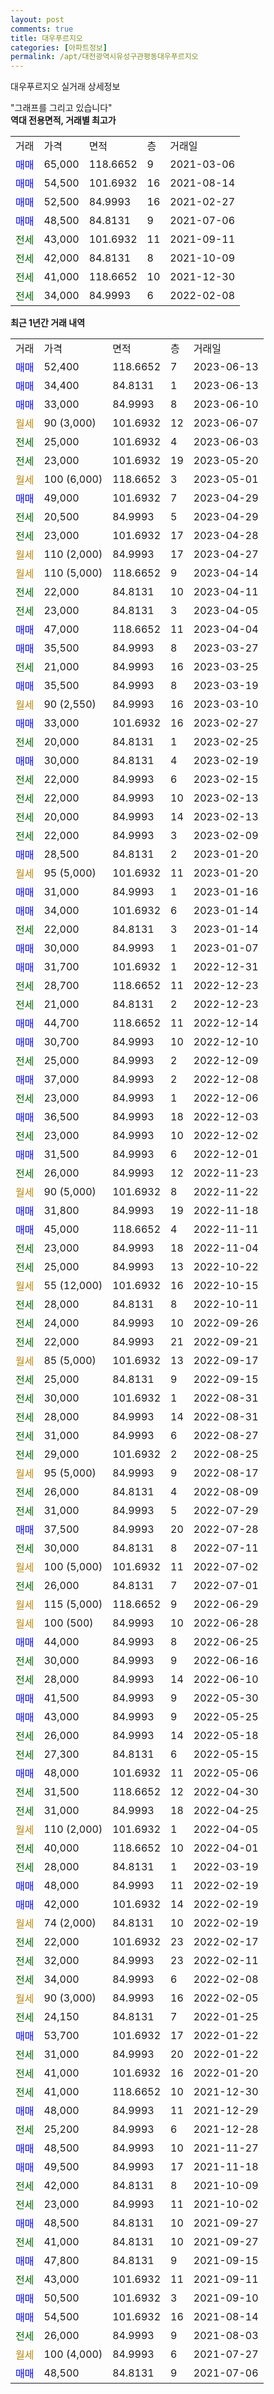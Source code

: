 ```yaml
---
layout: post
comments: true
title: 대우푸르지오
categories: [아파트정보]
permalink: /apt/대전광역시유성구관평동대우푸르지오
---
```


대우푸르지오 실거래 상세정보

<script type="text/javascript">
  google.charts.load('current', {'packages':['line', 'corechart']});
  google.charts.setOnLoadCallback(drawChart);

  function drawChart() {
    var data = new google.visualization.DataTable();
    data.addColumn('date', '거래일');
    data.addColumn('number', "매매");
    data.addColumn('number', "전세");
    data.addColumn('number', "전매");

    data.addRows([[new Date(Date.parse("2023-06-13")), 52400, null, null], [new Date(Date.parse("2023-06-13")), 34400, null, null], [new Date(Date.parse("2023-06-10")), 33000, null, null], [new Date(Date.parse("2023-06-07")), null, null, null], [new Date(Date.parse("2023-06-03")), null, 25000, null], [new Date(Date.parse("2023-05-20")), null, 23000, null], [new Date(Date.parse("2023-05-01")), null, null, null], [new Date(Date.parse("2023-04-29")), 49000, null, null], [new Date(Date.parse("2023-04-29")), null, 20500, null], [new Date(Date.parse("2023-04-28")), null, 23000, null], [new Date(Date.parse("2023-04-27")), null, null, null], [new Date(Date.parse("2023-04-14")), null, null, null], [new Date(Date.parse("2023-04-11")), null, 22000, null], [new Date(Date.parse("2023-04-05")), null, 23000, null], [new Date(Date.parse("2023-04-04")), 47000, null, null], [new Date(Date.parse("2023-03-27")), 35500, null, null], [new Date(Date.parse("2023-03-25")), null, 21000, null], [new Date(Date.parse("2023-03-19")), 35500, null, null], [new Date(Date.parse("2023-03-10")), null, null, null], [new Date(Date.parse("2023-02-27")), 33000, null, null], [new Date(Date.parse("2023-02-25")), null, 20000, null], [new Date(Date.parse("2023-02-19")), 30000, null, null], [new Date(Date.parse("2023-02-15")), null, 22000, null], [new Date(Date.parse("2023-02-13")), null, 22000, null], [new Date(Date.parse("2023-02-13")), null, 20000, null], [new Date(Date.parse("2023-02-09")), null, 22000, null], [new Date(Date.parse("2023-01-20")), 28500, null, null], [new Date(Date.parse("2023-01-20")), null, null, null], [new Date(Date.parse("2023-01-16")), 31000, null, null], [new Date(Date.parse("2023-01-14")), 34000, null, null], [new Date(Date.parse("2023-01-14")), null, 22000, null], [new Date(Date.parse("2023-01-07")), 30000, null, null], [new Date(Date.parse("2022-12-31")), 31700, null, null], [new Date(Date.parse("2022-12-23")), null, 28700, null], [new Date(Date.parse("2022-12-23")), null, 21000, null], [new Date(Date.parse("2022-12-14")), 44700, null, null], [new Date(Date.parse("2022-12-10")), 30700, null, null], [new Date(Date.parse("2022-12-09")), null, 25000, null], [new Date(Date.parse("2022-12-08")), 37000, null, null], [new Date(Date.parse("2022-12-06")), null, 23000, null], [new Date(Date.parse("2022-12-03")), 36500, null, null], [new Date(Date.parse("2022-12-02")), null, 23000, null], [new Date(Date.parse("2022-12-01")), 31500, null, null], [new Date(Date.parse("2022-11-23")), null, 26000, null], [new Date(Date.parse("2022-11-22")), null, null, null], [new Date(Date.parse("2022-11-18")), 31800, null, null], [new Date(Date.parse("2022-11-11")), 45000, null, null], [new Date(Date.parse("2022-11-04")), null, 23000, null], [new Date(Date.parse("2022-10-22")), null, 25000, null], [new Date(Date.parse("2022-10-15")), null, null, null], [new Date(Date.parse("2022-10-11")), null, 28000, null], [new Date(Date.parse("2022-09-26")), null, 24000, null], [new Date(Date.parse("2022-09-21")), null, 22000, null], [new Date(Date.parse("2022-09-17")), null, null, null], [new Date(Date.parse("2022-09-15")), null, 25000, null], [new Date(Date.parse("2022-08-31")), null, 30000, null], [new Date(Date.parse("2022-08-31")), null, 28000, null], [new Date(Date.parse("2022-08-27")), null, 31000, null], [new Date(Date.parse("2022-08-25")), null, 29000, null], [new Date(Date.parse("2022-08-17")), null, null, null], [new Date(Date.parse("2022-08-09")), null, 26000, null], [new Date(Date.parse("2022-07-29")), null, 31000, null], [new Date(Date.parse("2022-07-28")), 37500, null, null], [new Date(Date.parse("2022-07-11")), null, 30000, null], [new Date(Date.parse("2022-07-02")), null, null, null], [new Date(Date.parse("2022-07-01")), null, 26000, null], [new Date(Date.parse("2022-06-29")), null, null, null], [new Date(Date.parse("2022-06-28")), null, null, null], [new Date(Date.parse("2022-06-25")), 44000, null, null], [new Date(Date.parse("2022-06-16")), null, 30000, null], [new Date(Date.parse("2022-06-10")), null, 28000, null], [new Date(Date.parse("2022-05-30")), 41500, null, null], [new Date(Date.parse("2022-05-25")), 43000, null, null], [new Date(Date.parse("2022-05-18")), null, 26000, null], [new Date(Date.parse("2022-05-15")), null, 27300, null], [new Date(Date.parse("2022-05-06")), 48000, null, null], [new Date(Date.parse("2022-04-30")), null, 31500, null], [new Date(Date.parse("2022-04-25")), null, 31000, null], [new Date(Date.parse("2022-04-05")), null, null, null], [new Date(Date.parse("2022-04-01")), null, 40000, null], [new Date(Date.parse("2022-03-19")), null, 28000, null], [new Date(Date.parse("2022-02-19")), 48000, null, null], [new Date(Date.parse("2022-02-19")), 42000, null, null], [new Date(Date.parse("2022-02-19")), null, null, null], [new Date(Date.parse("2022-02-17")), null, 22000, null], [new Date(Date.parse("2022-02-11")), null, 32000, null], [new Date(Date.parse("2022-02-08")), null, 34000, null], [new Date(Date.parse("2022-02-05")), null, null, null], [new Date(Date.parse("2022-01-25")), null, 24150, null], [new Date(Date.parse("2022-01-22")), 53700, null, null], [new Date(Date.parse("2022-01-22")), null, 31000, null], [new Date(Date.parse("2022-01-20")), null, 41000, null], [new Date(Date.parse("2021-12-30")), null, 41000, null], [new Date(Date.parse("2021-12-29")), 48000, null, null], [new Date(Date.parse("2021-12-28")), null, 25200, null], [new Date(Date.parse("2021-11-27")), 48500, null, null], [new Date(Date.parse("2021-11-18")), 49500, null, null], [new Date(Date.parse("2021-10-09")), null, 42000, null], [new Date(Date.parse("2021-10-02")), null, 23000, null], [new Date(Date.parse("2021-09-27")), 48500, null, null], [new Date(Date.parse("2021-09-27")), null, 41000, null], [new Date(Date.parse("2021-09-15")), 47800, null, null], [new Date(Date.parse("2021-09-11")), null, 43000, null], [new Date(Date.parse("2021-09-10")), 50500, null, null], [new Date(Date.parse("2021-08-14")), 54500, null, null], [new Date(Date.parse("2021-08-03")), null, 26000, null], [new Date(Date.parse("2021-07-27")), null, null, null], [new Date(Date.parse("2021-07-06")), 48500, null, null]]);

    var options = {
      hAxis: {
        format: 'yyyy/MM/dd'
      },    
      lineWidth: 0,
      pointsVisible: true,    
      title: '최근 1년간 유형별 실거래가 분포',
      legend: { position: 'bottom' }
    };

    var formatter = new google.visualization.NumberFormat({pattern:'###,###'} );
    formatter.format(data, 1);
    formatter.format(data, 2);
    
    setTimeout(function() {
        var chart = new google.visualization.LineChart(document.getElementById('columnchart_material'));
        chart.draw(data, (options));
        document.getElementById('loading').style.display = 'none';
    }, 200);
  }
</script>


<div id="loading" style="z-index:20; display: block; margin-left: 0px">"그래프를 그리고 있습니다"</div>
<div id="columnchart_material" style="width: 95%; margin-left: 0px; display: block"></div>
<!-- contents start -->
<b>역대 전용면적, 거래별 최고가</b>
<table class="sortable">
    <tr>
      <td>거래</td>
      <td>가격</td>
      <td>면적</td>
      <td>층</td>
      <td>거래일</td>
    </tr>
        <tr>
          <td><a style="color: blue">매매</a></td>
          <td>65,000</td>
          <td>118.6652</td>
          <td>9</td>
          <td>2021-03-06</td>
        </tr>            <tr>
          <td><a style="color: blue">매매</a></td>
          <td>54,500</td>
          <td>101.6932</td>
          <td>16</td>
          <td>2021-08-14</td>
        </tr>            <tr>
          <td><a style="color: blue">매매</a></td>
          <td>52,500</td>
          <td>84.9993</td>
          <td>16</td>
          <td>2021-02-27</td>
        </tr>            <tr>
          <td><a style="color: blue">매매</a></td>
          <td>48,500</td>
          <td>84.8131</td>
          <td>9</td>
          <td>2021-07-06</td>
        </tr>        
        <tr>
              <td><a style="color: darkgreen">전세</a></td>
              <td>43,000</td>
              <td>101.6932</td>
              <td>11</td>
              <td>2021-09-11</td>
            </tr>            <tr>
              <td><a style="color: darkgreen">전세</a></td>
              <td>42,000</td>
              <td>84.8131</td>
              <td>8</td>
              <td>2021-10-09</td>
            </tr>            <tr>
              <td><a style="color: darkgreen">전세</a></td>
              <td>41,000</td>
              <td>118.6652</td>
              <td>10</td>
              <td>2021-12-30</td>
            </tr>            <tr>
              <td><a style="color: darkgreen">전세</a></td>
              <td>34,000</td>
              <td>84.9993</td>
              <td>6</td>
              <td>2022-02-08</td>
            </tr>        
    
</table>

<b>최근 1년간 거래 내역</b>

<table class="sortable">
    <tr>
      <td>거래</td>
      <td>가격</td>
      <td>면적</td>
      <td>층</td>
      <td>거래일</td>
    </tr>
    <tr>
      <td><a style="color: blue">매매</a></td>
      <td>52,400</td>
      <td>118.6652</td>
      <td>7</td>
      <td>2023-06-13</td>
    </tr>          <tr>
      <td><a style="color: blue">매매</a></td>
      <td>34,400</td>
      <td>84.8131</td>
      <td>1</td>
      <td>2023-06-13</td>
    </tr>          <tr>
      <td><a style="color: blue">매매</a></td>
      <td>33,000</td>
      <td>84.9993</td>
      <td>8</td>
      <td>2023-06-10</td>
    </tr>          <tr>
      <td><a style="color: darkgoldenrod">월세</a></td>
      <td>90 (3,000)</td>
      <td>101.6932</td>
      <td>12</td>
      <td>2023-06-07</td>
    </tr>          <tr>
      <td><a style="color: darkgreen">전세</a></td>
      <td>25,000</td>
      <td>101.6932</td>
      <td>4</td>
      <td>2023-06-03</td>
    </tr>          <tr>
      <td><a style="color: darkgreen">전세</a></td>
      <td>23,000</td>
      <td>101.6932</td>
      <td>19</td>
      <td>2023-05-20</td>
    </tr>          <tr>
      <td><a style="color: darkgoldenrod">월세</a></td>
      <td>100 (6,000)</td>
      <td>118.6652</td>
      <td>3</td>
      <td>2023-05-01</td>
    </tr>          <tr>
      <td><a style="color: blue">매매</a></td>
      <td>49,000</td>
      <td>101.6932</td>
      <td>7</td>
      <td>2023-04-29</td>
    </tr>          <tr>
      <td><a style="color: darkgreen">전세</a></td>
      <td>20,500</td>
      <td>84.9993</td>
      <td>5</td>
      <td>2023-04-29</td>
    </tr>          <tr>
      <td><a style="color: darkgreen">전세</a></td>
      <td>23,000</td>
      <td>101.6932</td>
      <td>17</td>
      <td>2023-04-28</td>
    </tr>          <tr>
      <td><a style="color: darkgoldenrod">월세</a></td>
      <td>110 (2,000)</td>
      <td>84.9993</td>
      <td>17</td>
      <td>2023-04-27</td>
    </tr>          <tr>
      <td><a style="color: darkgoldenrod">월세</a></td>
      <td>110 (5,000)</td>
      <td>118.6652</td>
      <td>9</td>
      <td>2023-04-14</td>
    </tr>          <tr>
      <td><a style="color: darkgreen">전세</a></td>
      <td>22,000</td>
      <td>84.8131</td>
      <td>10</td>
      <td>2023-04-11</td>
    </tr>          <tr>
      <td><a style="color: darkgreen">전세</a></td>
      <td>23,000</td>
      <td>84.8131</td>
      <td>3</td>
      <td>2023-04-05</td>
    </tr>          <tr>
      <td><a style="color: blue">매매</a></td>
      <td>47,000</td>
      <td>118.6652</td>
      <td>11</td>
      <td>2023-04-04</td>
    </tr>          <tr>
      <td><a style="color: blue">매매</a></td>
      <td>35,500</td>
      <td>84.9993</td>
      <td>8</td>
      <td>2023-03-27</td>
    </tr>          <tr>
      <td><a style="color: darkgreen">전세</a></td>
      <td>21,000</td>
      <td>84.9993</td>
      <td>16</td>
      <td>2023-03-25</td>
    </tr>          <tr>
      <td><a style="color: blue">매매</a></td>
      <td>35,500</td>
      <td>84.9993</td>
      <td>8</td>
      <td>2023-03-19</td>
    </tr>          <tr>
      <td><a style="color: darkgoldenrod">월세</a></td>
      <td>90 (2,550)</td>
      <td>84.9993</td>
      <td>16</td>
      <td>2023-03-10</td>
    </tr>          <tr>
      <td><a style="color: blue">매매</a></td>
      <td>33,000</td>
      <td>101.6932</td>
      <td>16</td>
      <td>2023-02-27</td>
    </tr>          <tr>
      <td><a style="color: darkgreen">전세</a></td>
      <td>20,000</td>
      <td>84.8131</td>
      <td>1</td>
      <td>2023-02-25</td>
    </tr>          <tr>
      <td><a style="color: blue">매매</a></td>
      <td>30,000</td>
      <td>84.8131</td>
      <td>4</td>
      <td>2023-02-19</td>
    </tr>          <tr>
      <td><a style="color: darkgreen">전세</a></td>
      <td>22,000</td>
      <td>84.9993</td>
      <td>6</td>
      <td>2023-02-15</td>
    </tr>          <tr>
      <td><a style="color: darkgreen">전세</a></td>
      <td>22,000</td>
      <td>84.9993</td>
      <td>10</td>
      <td>2023-02-13</td>
    </tr>          <tr>
      <td><a style="color: darkgreen">전세</a></td>
      <td>20,000</td>
      <td>84.9993</td>
      <td>14</td>
      <td>2023-02-13</td>
    </tr>          <tr>
      <td><a style="color: darkgreen">전세</a></td>
      <td>22,000</td>
      <td>84.9993</td>
      <td>3</td>
      <td>2023-02-09</td>
    </tr>          <tr>
      <td><a style="color: blue">매매</a></td>
      <td>28,500</td>
      <td>84.8131</td>
      <td>2</td>
      <td>2023-01-20</td>
    </tr>          <tr>
      <td><a style="color: darkgoldenrod">월세</a></td>
      <td>95 (5,000)</td>
      <td>101.6932</td>
      <td>11</td>
      <td>2023-01-20</td>
    </tr>          <tr>
      <td><a style="color: blue">매매</a></td>
      <td>31,000</td>
      <td>84.9993</td>
      <td>1</td>
      <td>2023-01-16</td>
    </tr>          <tr>
      <td><a style="color: blue">매매</a></td>
      <td>34,000</td>
      <td>101.6932</td>
      <td>6</td>
      <td>2023-01-14</td>
    </tr>          <tr>
      <td><a style="color: darkgreen">전세</a></td>
      <td>22,000</td>
      <td>84.8131</td>
      <td>3</td>
      <td>2023-01-14</td>
    </tr>          <tr>
      <td><a style="color: blue">매매</a></td>
      <td>30,000</td>
      <td>84.9993</td>
      <td>1</td>
      <td>2023-01-07</td>
    </tr>          <tr>
      <td><a style="color: blue">매매</a></td>
      <td>31,700</td>
      <td>101.6932</td>
      <td>1</td>
      <td>2022-12-31</td>
    </tr>          <tr>
      <td><a style="color: darkgreen">전세</a></td>
      <td>28,700</td>
      <td>118.6652</td>
      <td>11</td>
      <td>2022-12-23</td>
    </tr>          <tr>
      <td><a style="color: darkgreen">전세</a></td>
      <td>21,000</td>
      <td>84.8131</td>
      <td>2</td>
      <td>2022-12-23</td>
    </tr>          <tr>
      <td><a style="color: blue">매매</a></td>
      <td>44,700</td>
      <td>118.6652</td>
      <td>11</td>
      <td>2022-12-14</td>
    </tr>          <tr>
      <td><a style="color: blue">매매</a></td>
      <td>30,700</td>
      <td>84.9993</td>
      <td>10</td>
      <td>2022-12-10</td>
    </tr>          <tr>
      <td><a style="color: darkgreen">전세</a></td>
      <td>25,000</td>
      <td>84.9993</td>
      <td>2</td>
      <td>2022-12-09</td>
    </tr>          <tr>
      <td><a style="color: blue">매매</a></td>
      <td>37,000</td>
      <td>84.9993</td>
      <td>2</td>
      <td>2022-12-08</td>
    </tr>          <tr>
      <td><a style="color: darkgreen">전세</a></td>
      <td>23,000</td>
      <td>84.9993</td>
      <td>1</td>
      <td>2022-12-06</td>
    </tr>          <tr>
      <td><a style="color: blue">매매</a></td>
      <td>36,500</td>
      <td>84.9993</td>
      <td>18</td>
      <td>2022-12-03</td>
    </tr>          <tr>
      <td><a style="color: darkgreen">전세</a></td>
      <td>23,000</td>
      <td>84.9993</td>
      <td>10</td>
      <td>2022-12-02</td>
    </tr>          <tr>
      <td><a style="color: blue">매매</a></td>
      <td>31,500</td>
      <td>84.9993</td>
      <td>6</td>
      <td>2022-12-01</td>
    </tr>          <tr>
      <td><a style="color: darkgreen">전세</a></td>
      <td>26,000</td>
      <td>84.9993</td>
      <td>12</td>
      <td>2022-11-23</td>
    </tr>          <tr>
      <td><a style="color: darkgoldenrod">월세</a></td>
      <td>90 (5,000)</td>
      <td>101.6932</td>
      <td>8</td>
      <td>2022-11-22</td>
    </tr>          <tr>
      <td><a style="color: blue">매매</a></td>
      <td>31,800</td>
      <td>84.9993</td>
      <td>19</td>
      <td>2022-11-18</td>
    </tr>          <tr>
      <td><a style="color: blue">매매</a></td>
      <td>45,000</td>
      <td>118.6652</td>
      <td>4</td>
      <td>2022-11-11</td>
    </tr>          <tr>
      <td><a style="color: darkgreen">전세</a></td>
      <td>23,000</td>
      <td>84.9993</td>
      <td>18</td>
      <td>2022-11-04</td>
    </tr>          <tr>
      <td><a style="color: darkgreen">전세</a></td>
      <td>25,000</td>
      <td>84.9993</td>
      <td>13</td>
      <td>2022-10-22</td>
    </tr>          <tr>
      <td><a style="color: darkgoldenrod">월세</a></td>
      <td>55 (12,000)</td>
      <td>101.6932</td>
      <td>16</td>
      <td>2022-10-15</td>
    </tr>          <tr>
      <td><a style="color: darkgreen">전세</a></td>
      <td>28,000</td>
      <td>84.8131</td>
      <td>8</td>
      <td>2022-10-11</td>
    </tr>          <tr>
      <td><a style="color: darkgreen">전세</a></td>
      <td>24,000</td>
      <td>84.9993</td>
      <td>10</td>
      <td>2022-09-26</td>
    </tr>          <tr>
      <td><a style="color: darkgreen">전세</a></td>
      <td>22,000</td>
      <td>84.9993</td>
      <td>21</td>
      <td>2022-09-21</td>
    </tr>          <tr>
      <td><a style="color: darkgoldenrod">월세</a></td>
      <td>85 (5,000)</td>
      <td>101.6932</td>
      <td>13</td>
      <td>2022-09-17</td>
    </tr>          <tr>
      <td><a style="color: darkgreen">전세</a></td>
      <td>25,000</td>
      <td>84.8131</td>
      <td>9</td>
      <td>2022-09-15</td>
    </tr>          <tr>
      <td><a style="color: darkgreen">전세</a></td>
      <td>30,000</td>
      <td>101.6932</td>
      <td>1</td>
      <td>2022-08-31</td>
    </tr>          <tr>
      <td><a style="color: darkgreen">전세</a></td>
      <td>28,000</td>
      <td>84.9993</td>
      <td>14</td>
      <td>2022-08-31</td>
    </tr>          <tr>
      <td><a style="color: darkgreen">전세</a></td>
      <td>31,000</td>
      <td>84.9993</td>
      <td>6</td>
      <td>2022-08-27</td>
    </tr>          <tr>
      <td><a style="color: darkgreen">전세</a></td>
      <td>29,000</td>
      <td>101.6932</td>
      <td>2</td>
      <td>2022-08-25</td>
    </tr>          <tr>
      <td><a style="color: darkgoldenrod">월세</a></td>
      <td>95 (5,000)</td>
      <td>84.9993</td>
      <td>9</td>
      <td>2022-08-17</td>
    </tr>          <tr>
      <td><a style="color: darkgreen">전세</a></td>
      <td>26,000</td>
      <td>84.8131</td>
      <td>4</td>
      <td>2022-08-09</td>
    </tr>          <tr>
      <td><a style="color: darkgreen">전세</a></td>
      <td>31,000</td>
      <td>84.9993</td>
      <td>5</td>
      <td>2022-07-29</td>
    </tr>          <tr>
      <td><a style="color: blue">매매</a></td>
      <td>37,500</td>
      <td>84.9993</td>
      <td>20</td>
      <td>2022-07-28</td>
    </tr>          <tr>
      <td><a style="color: darkgreen">전세</a></td>
      <td>30,000</td>
      <td>84.8131</td>
      <td>8</td>
      <td>2022-07-11</td>
    </tr>          <tr>
      <td><a style="color: darkgoldenrod">월세</a></td>
      <td>100 (5,000)</td>
      <td>101.6932</td>
      <td>11</td>
      <td>2022-07-02</td>
    </tr>          <tr>
      <td><a style="color: darkgreen">전세</a></td>
      <td>26,000</td>
      <td>84.8131</td>
      <td>7</td>
      <td>2022-07-01</td>
    </tr>          <tr>
      <td><a style="color: darkgoldenrod">월세</a></td>
      <td>115 (5,000)</td>
      <td>118.6652</td>
      <td>9</td>
      <td>2022-06-29</td>
    </tr>          <tr>
      <td><a style="color: darkgoldenrod">월세</a></td>
      <td>100 (500)</td>
      <td>84.9993</td>
      <td>10</td>
      <td>2022-06-28</td>
    </tr>          <tr>
      <td><a style="color: blue">매매</a></td>
      <td>44,000</td>
      <td>84.9993</td>
      <td>8</td>
      <td>2022-06-25</td>
    </tr>          <tr>
      <td><a style="color: darkgreen">전세</a></td>
      <td>30,000</td>
      <td>84.9993</td>
      <td>9</td>
      <td>2022-06-16</td>
    </tr>          <tr>
      <td><a style="color: darkgreen">전세</a></td>
      <td>28,000</td>
      <td>84.9993</td>
      <td>14</td>
      <td>2022-06-10</td>
    </tr>          <tr>
      <td><a style="color: blue">매매</a></td>
      <td>41,500</td>
      <td>84.9993</td>
      <td>9</td>
      <td>2022-05-30</td>
    </tr>          <tr>
      <td><a style="color: blue">매매</a></td>
      <td>43,000</td>
      <td>84.9993</td>
      <td>9</td>
      <td>2022-05-25</td>
    </tr>          <tr>
      <td><a style="color: darkgreen">전세</a></td>
      <td>26,000</td>
      <td>84.9993</td>
      <td>14</td>
      <td>2022-05-18</td>
    </tr>          <tr>
      <td><a style="color: darkgreen">전세</a></td>
      <td>27,300</td>
      <td>84.8131</td>
      <td>6</td>
      <td>2022-05-15</td>
    </tr>          <tr>
      <td><a style="color: blue">매매</a></td>
      <td>48,000</td>
      <td>101.6932</td>
      <td>11</td>
      <td>2022-05-06</td>
    </tr>          <tr>
      <td><a style="color: darkgreen">전세</a></td>
      <td>31,500</td>
      <td>118.6652</td>
      <td>12</td>
      <td>2022-04-30</td>
    </tr>          <tr>
      <td><a style="color: darkgreen">전세</a></td>
      <td>31,000</td>
      <td>84.9993</td>
      <td>18</td>
      <td>2022-04-25</td>
    </tr>          <tr>
      <td><a style="color: darkgoldenrod">월세</a></td>
      <td>110 (2,000)</td>
      <td>101.6932</td>
      <td>1</td>
      <td>2022-04-05</td>
    </tr>          <tr>
      <td><a style="color: darkgreen">전세</a></td>
      <td>40,000</td>
      <td>118.6652</td>
      <td>10</td>
      <td>2022-04-01</td>
    </tr>          <tr>
      <td><a style="color: darkgreen">전세</a></td>
      <td>28,000</td>
      <td>84.8131</td>
      <td>1</td>
      <td>2022-03-19</td>
    </tr>          <tr>
      <td><a style="color: blue">매매</a></td>
      <td>48,000</td>
      <td>84.9993</td>
      <td>11</td>
      <td>2022-02-19</td>
    </tr>          <tr>
      <td><a style="color: blue">매매</a></td>
      <td>42,000</td>
      <td>101.6932</td>
      <td>14</td>
      <td>2022-02-19</td>
    </tr>          <tr>
      <td><a style="color: darkgoldenrod">월세</a></td>
      <td>74 (2,000)</td>
      <td>84.8131</td>
      <td>10</td>
      <td>2022-02-19</td>
    </tr>          <tr>
      <td><a style="color: darkgreen">전세</a></td>
      <td>22,000</td>
      <td>101.6932</td>
      <td>23</td>
      <td>2022-02-17</td>
    </tr>          <tr>
      <td><a style="color: darkgreen">전세</a></td>
      <td>32,000</td>
      <td>84.9993</td>
      <td>23</td>
      <td>2022-02-11</td>
    </tr>          <tr>
      <td><a style="color: darkgreen">전세</a></td>
      <td>34,000</td>
      <td>84.9993</td>
      <td>6</td>
      <td>2022-02-08</td>
    </tr>          <tr>
      <td><a style="color: darkgoldenrod">월세</a></td>
      <td>90 (3,000)</td>
      <td>84.9993</td>
      <td>16</td>
      <td>2022-02-05</td>
    </tr>          <tr>
      <td><a style="color: darkgreen">전세</a></td>
      <td>24,150</td>
      <td>84.8131</td>
      <td>7</td>
      <td>2022-01-25</td>
    </tr>          <tr>
      <td><a style="color: blue">매매</a></td>
      <td>53,700</td>
      <td>101.6932</td>
      <td>17</td>
      <td>2022-01-22</td>
    </tr>          <tr>
      <td><a style="color: darkgreen">전세</a></td>
      <td>31,000</td>
      <td>84.9993</td>
      <td>20</td>
      <td>2022-01-22</td>
    </tr>          <tr>
      <td><a style="color: darkgreen">전세</a></td>
      <td>41,000</td>
      <td>101.6932</td>
      <td>16</td>
      <td>2022-01-20</td>
    </tr>          <tr>
      <td><a style="color: darkgreen">전세</a></td>
      <td>41,000</td>
      <td>118.6652</td>
      <td>10</td>
      <td>2021-12-30</td>
    </tr>          <tr>
      <td><a style="color: blue">매매</a></td>
      <td>48,000</td>
      <td>84.9993</td>
      <td>11</td>
      <td>2021-12-29</td>
    </tr>          <tr>
      <td><a style="color: darkgreen">전세</a></td>
      <td>25,200</td>
      <td>84.9993</td>
      <td>6</td>
      <td>2021-12-28</td>
    </tr>          <tr>
      <td><a style="color: blue">매매</a></td>
      <td>48,500</td>
      <td>84.9993</td>
      <td>10</td>
      <td>2021-11-27</td>
    </tr>          <tr>
      <td><a style="color: blue">매매</a></td>
      <td>49,500</td>
      <td>84.9993</td>
      <td>17</td>
      <td>2021-11-18</td>
    </tr>          <tr>
      <td><a style="color: darkgreen">전세</a></td>
      <td>42,000</td>
      <td>84.8131</td>
      <td>8</td>
      <td>2021-10-09</td>
    </tr>          <tr>
      <td><a style="color: darkgreen">전세</a></td>
      <td>23,000</td>
      <td>84.9993</td>
      <td>11</td>
      <td>2021-10-02</td>
    </tr>          <tr>
      <td><a style="color: blue">매매</a></td>
      <td>48,500</td>
      <td>84.8131</td>
      <td>10</td>
      <td>2021-09-27</td>
    </tr>          <tr>
      <td><a style="color: darkgreen">전세</a></td>
      <td>41,000</td>
      <td>84.8131</td>
      <td>10</td>
      <td>2021-09-27</td>
    </tr>          <tr>
      <td><a style="color: blue">매매</a></td>
      <td>47,800</td>
      <td>84.8131</td>
      <td>9</td>
      <td>2021-09-15</td>
    </tr>          <tr>
      <td><a style="color: darkgreen">전세</a></td>
      <td>43,000</td>
      <td>101.6932</td>
      <td>11</td>
      <td>2021-09-11</td>
    </tr>          <tr>
      <td><a style="color: blue">매매</a></td>
      <td>50,500</td>
      <td>101.6932</td>
      <td>3</td>
      <td>2021-09-10</td>
    </tr>          <tr>
      <td><a style="color: blue">매매</a></td>
      <td>54,500</td>
      <td>101.6932</td>
      <td>16</td>
      <td>2021-08-14</td>
    </tr>          <tr>
      <td><a style="color: darkgreen">전세</a></td>
      <td>26,000</td>
      <td>84.9993</td>
      <td>9</td>
      <td>2021-08-03</td>
    </tr>          <tr>
      <td><a style="color: darkgoldenrod">월세</a></td>
      <td>100 (4,000)</td>
      <td>84.9993</td>
      <td>6</td>
      <td>2021-07-27</td>
    </tr>          <tr>
      <td><a style="color: blue">매매</a></td>
      <td>48,500</td>
      <td>84.8131</td>
      <td>9</td>
      <td>2021-07-06</td>
    </tr>      </table>
<!-- contents end -->    

